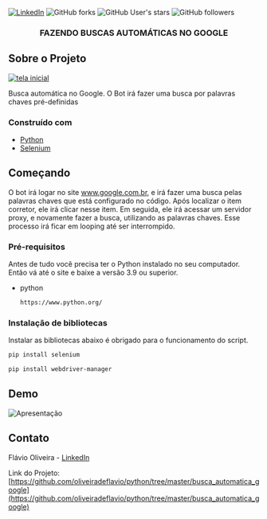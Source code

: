 
[![LinkedIn][linkedin-shield]][linkedin-url]
![GitHub forks](https://img.shields.io/github/forks/oliveiradeflavio/python?style=for-the-badge)
![GitHub User's stars](https://img.shields.io/github/stars/oliveiradeflavio?style=for-the-badge)
![GitHub followers](https://img.shields.io/github/followers/oliveiradeflavio?style=for-the-badge)


<h3 align="center">FAZENDO BUSCAS AUTOMÁTICAS NO GOOGLE</h3>


<!-- ABOUT THE PROJECT -->
## Sobre o Projeto

[![tela inicial][product-screenshot]]()

Busca automática no Google. O Bot irá fazer uma busca por palavras chaves pré-definidas

### Construído com

* [Python](https://www.python.org/)
* [Selenium](https://www.selenium.dev/documentation/webdriver/getting_started/install_library/)



<!-- GETTING STARTED -->
## Começando

O bot irá logar no site www.google.com.br, e irá fazer uma busca pelas palavras chaves que está configurado no código. Após localizar o item corretor, ele irá clicar nesse item. Em seguida, ele irá acessar um servidor proxy, e novamente fazer a busca, utilizando as palavras chaves. Esse processo irá ficar em looping até ser interrompido. 

### Pré-requisitos

Antes de tudo você precisa ter o Python instalado no seu computador. Então vá até o site e baixe a versão 3.9 ou superior.
* python
  ```sh
  https://www.python.org/
  ```

### Instalação de bibliotecas

Instalar as bibliotecas abaixo é obrigado para o funcionamento do script.
```sh
pip install selenium
```
```sh
pip install webdriver-manager
```

<!-- USAGE EXAMPLES -->
## Demo

![Apresentação](https://youtu.be/P0WvLTcUFbg)


<!-- CONTACT -->
## Contato

Flávio Oliveira - [LinkedIn](https://www.linkedin.com/in/fladoliveira/)

Link do Projeto: [https://github.com/oliveiradeflavio/python/tree/master/busca_automatica_google](https://github.com/oliveiradeflavio/python/tree/master/busca_automatica_google)



<!-- MARKDOWN LINKS & IMAGES -->
<!-- https://www.markdownguide.org/basic-syntax/#reference-style-links -->
[linkedin-shield]: https://img.shields.io/badge/-LinkedIn-black.svg?style=for-the-badge&logo=linkedin&colorB=555
[linkedin-url]: https://www.linkedin.com/in/fladoliveira/
[product-screenshot]: https://github.com/oliveiradeflavio/python/blob/master/busca_automatica_google/screen.png?raw=true
